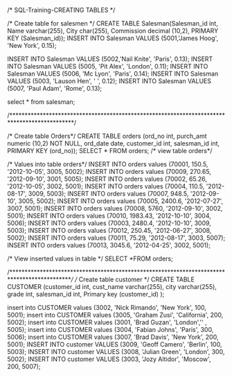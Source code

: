 /* SQL-Training-CREATING TABLES */

/* Create table for salesmen */
CREATE TABLE Salesman(Salesman_id int,
                       Name varchar(255),
                       City char(255),
                       Commission decimal (10,2),
                       PRIMARY KEY (Salesman_id));
 INSERT INTO Salesman VALUES (5001,'James Hoog', 'New York', 0.15);
 
 INSERT INTO Salesman VALUES (5002,'Nail Knite', 'Paris', 0.13);
 INSERT INTO Salesman VALUES (5005, 'Pit Alex', 'London', 0.11); 
 INSERT INTO Salesman VALUES (5006, 'Mc Lyon', 'Paris', 0.14); 
 INSERT INTO Salesman VALUES (5003, 'Lauson Hen', ' ', 0.12); 
 INSERT INTO Salesman VALUES (5007, 'Paul Adam', 'Rome', 0.13); 
 
 select * from salesman; 
 
/*********************************************************************************************/

/* Create table Orders*/
CREATE TABLE orders (ord_no int, purch_amt numeric (10,2) NOT NULL, 
ord_date date, customer_id int, salesman_id int, PRIMARY KEY (ord_no));
SELECT * FROM orders; /* view table orders*/

/* Values into table orders*/
INSERT INTO orders values (70001, 150.5, '2012-10-05', 3005, 5002);
INSERT INTO orders values (70009, 270.65, '2012-09-10', 3001, 5005);
INSERT INTO orders values (70002, 65.26, '2012-10-05', 3002, 5001);
INSERT INTO orders values (70004, 110.5, '2012-08-17', 3009, 5003);
INSERT INTO orders values (70007, 948.5, '2012-09-10', 3005, 5002);
INSERT INTO orders values (70005, 2400.6, '2012-07-27', 3007, 5001);
INSERT INTO orders values (70008, 5760, '2012-09-10', 3002, 5001);
INSERT INTO orders values (70010, 1983.43, '2012-10-10', 3004, 5006);
INSERT INTO orders values (70003, 2480.4, '2012-10-10', 3009, 5003);
INSERT INTO orders values (70012, 250.45, '2012-06-27', 3008, 5002);
INSERT INTO orders values (70011, 75.29, '2012-08-17', 3003, 5007);
INSERT INTO orders values (70013, 3045.6, '2012-04-25', 3002, 5001);

/* View inserted values in table */
SELECT *FROM orders; 

/*********************************************************************************************/
/* Create table customer */
CREATE TABLE CUSTOMER (customer_id int, cust_name varchar(255),
city varchar(255), grade int, salesman_id int, 
Primary key (customer_id) );

insert into CUSTOMER values
(3002, 'Nick Rimando', 'New York', 100, 5001); 
insert into CUSTOMER values
(3005, 'Graham Zusi', 'California', 200, 5002); 
insert into CUSTOMER values
(3001, 'Brad Guzan', 'London','' , 5005); 
insert into CUSTOMER values
(3004, 'Fabian Johns', 'Paris', 300, 5006); 
insert into CUSTOMER values
(3007, 'Brad Davis', 'New York', 200, 5001); 
INSERT INTO customer VALUES 
(3009, 'Geoff Camero', 'Berlin', 100, 5003); 
INSERT INTO customer VALUES 
(3008, 'Julian Green', 'London', 300, 5002); 
INSERT INTO customer VALUES 
(3003, 'Jozy Altidor', 'Moscow', 200, 5007); 


